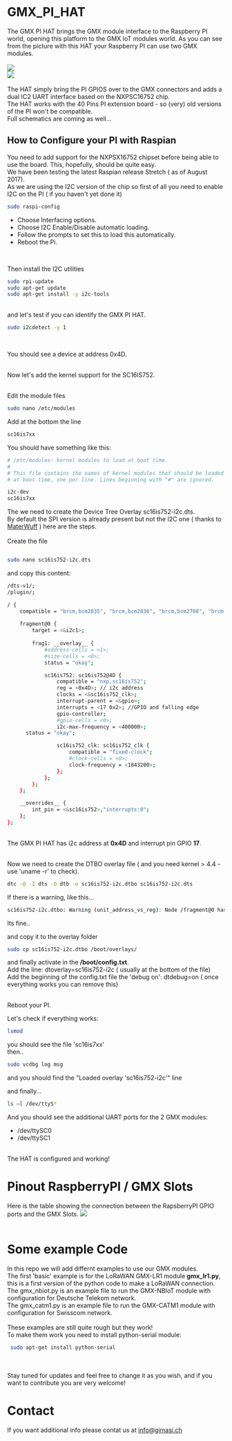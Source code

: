 # GMX_PI_HAT
The GMX PI HAT brings the GMX module interface to the Raspberry PI world, opening this platform to the GMX IoT modules world.
As you can see from the picture with this HAT your Raspberry PI can use two GMX modules.<br/><br/>
<img src="/docs/pihat_3.png"/>
<br/>
<img src="/docs/pihat_1.png"/>
<br/>
<br/>
The HAT simply bring the PI GPIOS over to the GMX connectors and adds a dual IC2 UART interface based on the NXPSC16752 chip.<br/>
The HAT works with the 40 Pins PI extension board - so (very) old versions of the PI won't be compatible.<br/>
Full schematics are coming as well...<br/>

## How to Configure your PI with Raspian
You need to add support for the NXPSX16752 chipset before being able to use the board. This, hopefully, should be quite easy.<br/>
We have been testing the latest Raspian release Stretch ( as of August 2017).
<br/>
As we are using the I2C version of the chip so first of all you need to enable I2C on the PI ( if you haven't yet done it)

```bash
sudo raspi-config
```
* Choose Interfacing options.
* Choose I2C Enable/Disable automatic loading.
* Follow the prompts to set this to load this automatically.
* Reboot the Pi.
<br/>

Then install the I2C utilities
<br/>

```bash
sudo rpi-update
sudo apt-get update 
sudo apt-get install -y i2c-tools
```
<br/>
and let's test if you can identify the GMX PI HAT.
<br/>

```bash
sudo i2cdetect -y 1
```
<br/>

You should see a device at address 0x4D.

<br/>
Now let's add the kernel support for the SC16IS752.<br/>
<br/>

Edit the module files
<br/>
```bash
sudo nano /etc/modules 
```
Add at the bottom the line

```bash
sc16is7xx
```

You should have something like this:
```bash
# /etc/modules: kernel modules to load at boot time.
#
# This file contains the names of kernel modules that should be loaded
# at boot time, one per line. Lines beginning with "#" are ignored.

i2c-dev
sc16is7xx
```

The we need to create the Device Tree Overlay sc16is752-i2c.dts.<br/> 
By default the SPI version is already present but not the I2C one ( thanks to [MaterWuff](https://www.raspberrypi.org/forums/viewtopic.php?f=107&t=146908&start=25) ) here are the steps.<br/>
<br/>
Create the file<br>
```bash

sudo nano sc16is752-i2c.dts
```

and copy this content:

```bash
/dts-v1/;
/plugin/;

/ {
    compatible = "brcm,bcm2835", "brcm,bcm2836", "brcm,bcm2708", "brcm,bcm2709"; // Depending on your RPi Board Chip
    
    fragment@0 {
        target = <&i2c1>;
        
        frag1: __overlay__ {
            #address-cells = <1>;
            #size-cells = <0>;
            status = "okay";

            sc16is752: sc16is752@4D {
                compatible = "nxp,sc16is752";
                reg = <0x4D>; // i2c address
                clocks = <&sc16is752_clk>;
                interrupt-parent = <&gpio>;
                interrupts = <17 0x2>; //GPIO and falling edge
                gpio-controller;
                #gpio-cells = <0>;
                i2c-max-frequency = <400000>;
      status = "okay";

                sc16is752_clk: sc16is752_clk {
                    compatible = "fixed-clock";
                    #clock-cells = <0>;
                    clock-frequency = <1843200>;
                };
            };
        };
    };

    __overrides__ {
        int_pin = <&sc16is752>,"interrupts:0";
    };
};

```
<br/>
The GMX PI HAT has i2c address at <b>0x4D</b> and interrupt pin GPIO <b>17</b>.<br/>
<br/>

Now we need to create the DTBO overlay file ( and you need kernel > 4.4 - use 'uname -r' to check).<br/>

```bash
dtc -@ -I dts -O dtb -o sc16is752-i2c.dtbo sc16is752-i2c.dts
```

If there is a warning, like this...<br/>
```bash
sc16is752-i2c.dtbo: Warning (unit_address_vs_reg): Node /fragment@0 has a unit name, but no reg property 
```
Its fine..<br/>

and copy it to the overlay folder

```bash
sudo cp sc16is752-i2c.dtbo /boot/overlays/
```

and finally activate in the <b>/boot/config.txt</b>.<br/>
Add the line: dtoverlay=sc16is752-i2c ( usually at the bottom of the file)<br/>
Add the beginning of the config.txt file the 'debug on': dtdebug=on ( once everything works you can remove this)</br>

<br>
Reboot your PI.
<br/>


Let's check if everything works:
```bash
lsmod
```
you should see the file 'sc16is7xx'<br/>
then..<br/>
```bash
sudo vcdbg log msg
```
and you should find the "Loaded overlay 'sc16is752-i2c'" line

and finally...<br/>
```bash
ls –l /dev/ttyS*
```

And you should see the additional UART ports for the 2 GMX modules:
* /dev/ttySC0 
* /dev/ttySC1
<br/>
The HAT is configured and working!

# Pinout RaspberryPI / GMX Slots
Here is the table showing the connection between the RapsberryPI GPIO ports and the GMX Slots.
<img src="docs/gmx_pi_hat_pinout.png">
<br/>
<br/>

# Some example Code

In this repo we will add differnt examples to use our GMX modules.<br>
The first 'basic' example is for the LoRaWAN GMX-LR1 module <b>gmx_lr1.py</b>, this is a first version of the python code to make a LoRaWAN connection.<br/>
The gmx_nbiot.py is an example file to run the GMX-NBIoT module with configuration for Deutsche Telekom network.<br/>
The gmx_catm1.py is an example file to run the GMX-CATM1 module with configuration for Swisscom network.<br/>
<br/>
These examples are still quite rough but they work!<br/>
To make them work you need to install python-serial module:

```bash
 sudo apt-get install python-serial
 ```
<br/>
<br/>
Stay tuned for updates and feel free to change it as you wish, and if you want to contribute you are very welcome!



# Contact

If you want additional info please contat us at [info@gimasi.ch](mailto:info@gimasi.ch)





